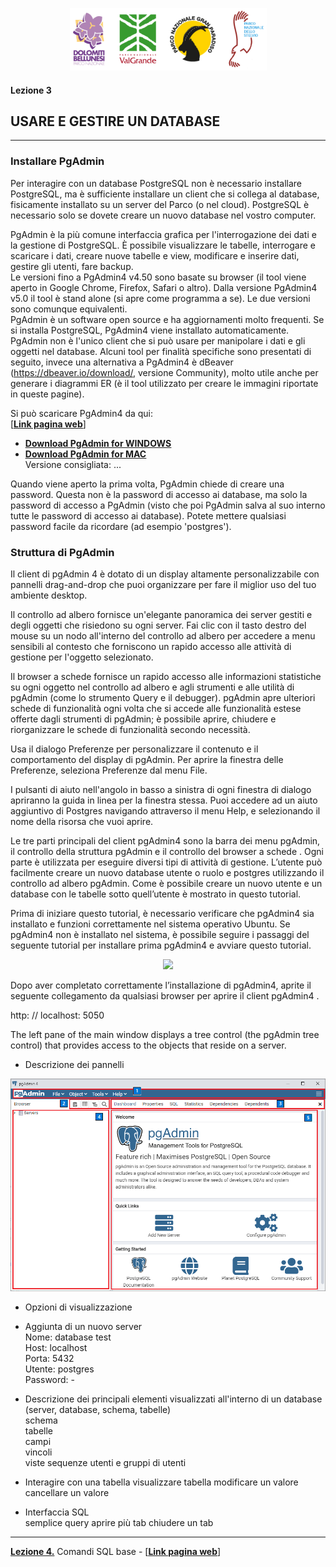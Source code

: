 <p align="center"> <img src="materiale/loghi.png" width="315" height="100" /></p>

#### Lezione 3
## USARE E GESTIRE UN DATABASE
---
### Installare PgAdmin
Per interagire con un database PostgreSQL non è necessario installare PostgreSQL, ma è sufficiente installare un client che si collega al database, fisicamente installato su un server del Parco (o nel cloud). PostgreSQL è necessario solo se dovete creare un nuovo database nel vostro computer.

PgAdmin è la più comune interfaccia grafica per l'interrogazione dei dati e la gestione di PostgreSQL. È possibile visualizzare le tabelle, interrogare e scaricare i dati, creare nuove tabelle e view, modificare e inserire dati, gestire gli utenti, fare backup.  
Le versioni fino a PgAdmin4 v4.50 sono basate su browser (il tool viene aperto in Google Chrome, Firefox, Safari o altro). Dalla versione PgAdmin4 v5.0 il tool è stand alone (si apre come programma a se). Le due versioni sono comunque equivalenti.  
PgAdmin è un software open source e ha aggiornamenti molto frequenti. Se si installa PostgreSQL, PgAdmin4 viene installato automaticamente.  
PgAdmin non è l'unico client che si può usare per manipolare i dati e gli oggetti nel database. Alcuni tool per finalità specifiche sono presentati di seguito, invece una alternativa a PgAdmin4 è dBeaver (https://dbeaver.io/download/, versione Community), molto utile anche per generare i diagrammi ER (è il tool utilizzato per creare le immagini riportate in queste pagine).  

Si può scaricare PgAdmin4 da qui:  
[<ins>[**Link pagina web**](https://feurbano.github.io/corsoparchi/lezioni/lezione_03.html)</ins>]


* <ins>[**Download PgAdmin for WINDOWS**](https://www.pgadmin.org/download/pgadmin-4-windows/)</ins>  
* <ins>[**Download PgAdmin for MAC**](https://www.pgadmin.org/download/pgadmin-4-macos/)</ins>  
Versione consigliata: ...

Quando viene aperto la prima volta, PgAdmin chiede di creare una password. Questa non è la password di accesso ai database, ma solo la password di accesso a PgAdmin (visto che poi PgAdmin salva al suo interno tutte le password di accesso ai database). Potete mettere qualsiasi password facile da ricordare (ad esempio 'postgres').



### Struttura di PgAdmin

Il client di pgAdmin 4 è dotato di un display altamente personalizzabile con pannelli drag-and-drop che puoi organizzare per fare il miglior uso del tuo ambiente desktop.

Il controllo ad albero fornisce un'elegante panoramica dei server gestiti e degli oggetti che risiedono su ogni server. Fai clic con il tasto destro del mouse su un nodo all'interno del controllo ad albero per accedere a menu sensibili al contesto che forniscono un rapido accesso alle attività di gestione per l'oggetto selezionato.

Il browser a schede fornisce un rapido accesso alle informazioni statistiche su ogni oggetto nel controllo ad albero e agli strumenti e alle utilità di pgAdmin (come lo strumento Query e il debugger). pgAdmin apre ulteriori schede di funzionalità ogni volta che si accede alle funzionalità estese offerte dagli strumenti di pgAdmin; è possibile aprire, chiudere e riorganizzare le schede di funzionalità secondo necessità.

Usa il dialogo Preferenze per personalizzare il contenuto e il comportamento del display di pgAdmin. Per aprire la finestra delle Preferenze, seleziona Preferenze dal menu File.

I pulsanti di aiuto nell'angolo in basso a sinistra di ogni finestra di dialogo apriranno la guida in linea per la finestra stessa. Puoi accedere ad un aiuto aggiuntivo di Postgres navigando attraverso il menu Help, e selezionando il nome della risorsa che vuoi aprire.



Le tre parti principali del client pgAdmin4 sono la barra dei menu pgAdmin, il controllo della struttura pgAdmin e il controllo del browser a schede . Ogni parte è utilizzata per eseguire diversi tipi di attività di gestione. L’utente può facilmente creare un nuovo database utente o ruolo e postgres utilizzando il controllo ad albero pgAdmin. Come è possibile creare un nuovo utente e un database con le tabelle sotto quell’utente è mostrato in questo tutorial.

Prima di iniziare questo tutorial, è necessario verificare che pgAdmin4 sia installato e funzioni correttamente nel sistema operativo Ubuntu. Se pgAdmin4 non è installato nel sistema, è possibile seguire i passaggi del seguente tutorial per installare prima pgAdmin4 e avviare questo tutorial.

<p align="center"> <img src="materiale/l03_pgadmin_panels_.png" /></p>

Dopo aver completato correttamente l’installazione di pgAdmin4, aprite il seguente collegamento da qualsiasi browser per aprire il client pgAdmin4 .

http: // localhost: 5050

The left pane of the main window displays a tree control (the pgAdmin tree control) that provides access to the objects that reside on a server.



* Descrizione dei pannelli  

<img src="materiale/l03_pgadmin_panels.png"/>

* Opzioni di visualizzazione
* Aggiunta di un nuovo server  
  Nome: database test  
  Host: localhost  
  Porta: 5432  
  Utente: postgres  
  Password: -  
* Descrizione dei principali elementi visualizzati all'interno di un database (server, database, schema, tabelle)  
  schema  
  tabelle  
  campi  
  vincoli  
  viste
  sequenze
  utenti e gruppi di utenti  
* Interagire con una tabella
  visualizzare tabella
  modificare un valore
  cancellare un valore

* Interfaccia SQL  
semplice query
aprire più tab
chiudere un tab




---
[**Lezione 4.**](https://github.com/feurbano/corsoparchi/blob/master/lezioni/lezione_04.md) Comandi SQL base - [<ins>[**Link pagina web**](https://feurbano.github.io/corsoparchi/lezioni/lezione_04.html)</ins>]
